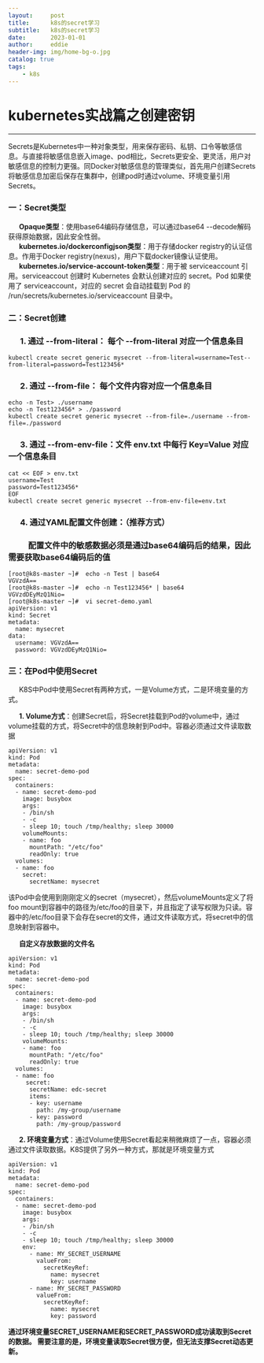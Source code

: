 ```yaml
---
layout:     post
title:      k8s的secret学习
subtitle:   k8s的secret学习
date:       2023-01-01
author:     eddie
header-img: img/home-bg-o.jpg
catalog: true
tags:
    - k8s
---
```


# kubernetes实战篇之创建密钥
****

Secrets是Kubernetes中一种对象类型，用来保存密码、私钥、口令等敏感信息。与直接将敏感信息嵌入image、pod相比，Secrets更安全、更灵活，用户对敏感信息的控制力更强。同Docker对敏感信息的管理类似，首先用户创建Secrets将敏感信息加密后保存在集群中，创建pod时通过volume、环境变量引用Secrets。

###  一：Secret类型


&ensp; &ensp; **Opaque类型**：使用base64编码存储信息，可以通过base64 --decode解码获得原始数据，因此安全性弱。
<br>
&ensp; &ensp; **kubernetes.io/dockerconfigjson类型**：用于存储docker registry的认证信息。作用于Docker registry(nexus)，用户下载docker镜像认证使用。
<br>
&ensp; &ensp; **kubernetes.io/service-account-token类型**：用于被 serviceaccount 引用。serviceaccout 创建时 Kubernetes 会默认创建对应的 secret。Pod 如果使用了 serviceaccount，对应的 secret 会自动挂载到 Pod 的 /run/secrets/kubernetes.io/serviceaccount 目录中。

###  **二：Secret创建**

###  &ensp; &ensp; 1. 通过 --from-literal： 每个 --from-literal 对应一个信息条目

```
kubectl create secret generic mysecret --from-literal=username=Test--from-literal=password=Test123456*
```



### &ensp; &ensp; 2. 通过 --from-file： 每个文件内容对应一个信息条目
```
echo -n Test> ./username
echo -n Test123456* > ./password
kubectl create secret generic mysecret --from-file=./username --from-file=./password
```

### &ensp; &ensp; 3. 通过 --from-env-file：文件 env.txt 中每行 Key=Value 对应一个信息条目
```
cat << EOF > env.txt
username=Test
password=Test123456*
EOF
kubectl create secret generic mysecret --from-env-file=env.txt
```


### &ensp; &ensp; 4. 通过YAML配置文件创建：（推荐方式）

### &ensp; &ensp;&ensp; &ensp;配置文件中的敏感数据必须是通过base64编码后的结果，因此需要获取base64编码后的值

```
[root@k8s-master ~]#  echo -n Test | base64
VGVzdA==
[root@k8s-master ~]#  echo -n Test123456* | base64
VGVzdDEyMzQ1Nio=
[root@k8s-master ~]#  vi secret-demo.yaml
apiVersion: v1
kind: Secret
metadata:
  name: mysecret
data:
  username: VGVzdA==
  password: VGVzdDEyMzQ1Nio=
```



### **三：在Pod中使用Secret**


&ensp; &ensp; K8S中Pod中使用Secret有两种方式，一是Volume方式，二是环境变量的方式。

&ensp; &ensp; **1. Volume方式**：创建Secret后，将Secret挂载到Pod的volume中，通过volume挂载的方式，将Secret中的信息映射到Pod中。容器必须通过文件读取数据
```
apiVersion: v1
kind: Pod
metadata:
  name: secret-demo-pod
spec:
  containers:
  - name: secret-demo-pod
    image: busybox
    args:
    - /bin/sh
    - -c
    - sleep 10; touch /tmp/healthy; sleep 30000
    volumeMounts:
    - name: foo
      mountPath: "/etc/foo"
      readOnly: true
  volumes:
  - name: foo
    secret:
      secretName: mysecret
```
该Pod中会使用到刚刚定义的secret（mysecret），然后volumeMounts定义了将foo mount到容器中的路径为/etc/foo的目录下，并且指定了读写权限为只读。容器中的/etc/foo目录下会存在secret的文件，通过文件读取方式，将secret中的信息映射到容器中。

&ensp; &ensp; **自定义存放数据的文件名**
```
apiVersion: v1
kind: Pod
metadata:
  name: secret-demo-pod
spec:
  containers:
  - name: secret-demo-pod
    image: busybox
    args:
    - /bin/sh
    - -c
    - sleep 10; touch /tmp/healthy; sleep 30000
    volumeMounts:
    - name: foo
      mountPath: "/etc/foo"
      readOnly: true
  volumes:
  - name: foo
     secret:
      secretName: edc-secret
      items:
      - key: username
        path: /my-group/username
      - key: password
        path: /my-group/password
```


&ensp; &ensp; **2. 环境变量⽅式**：通过Volume使用Secret看起来稍微麻烦了一点，容器必须通过文件读取数据。K8S提供了另外一种方式，那就是环境变量方式
```
apiVersion: v1
kind: Pod
metadata:
  name: secret-demo-pod
spec:
  containers:
  - name: secret-demo-pod
    image: busybox
    args:
    - /bin/sh
    - -c
    - sleep 10; touch /tmp/healthy; sleep 30000
    env:
      - name: MY_SECRET_USERNAME
        valueFrom:
          secretKeyRef:
            name: mysecret
            key: username
      - name: MY_SECRET_PASSWORD
        valueFrom:
          secretKeyRef:
            name: mysecret
            key: password
```
**通过环境变量SECRET_USERNAME和SECRET_PASSWORD成功读取到Secret的数据。
需要注意的是，环境变量读取Secret很方便，但无法支撑Secret动态更新。**
